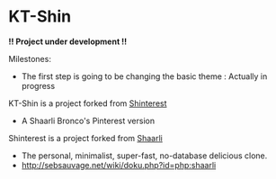# KT-Shin
**!! Project under development !!**

Milestones:
- The first step is going to be changing the basic theme : Actually in progress

KT-Shin is a project forked from [Shinterest](https://github.com/broncowdd/Shinterest)

- A Shaarli Bronco's Pinterest version

Shinterest is a project forked from [Shaarli](https://github.com/sebsauvage/Shaarli )

- The personal, minimalist, super-fast, no-database delicious clone.
- http://sebsauvage.net/wiki/doku.php?id=php:shaarli
